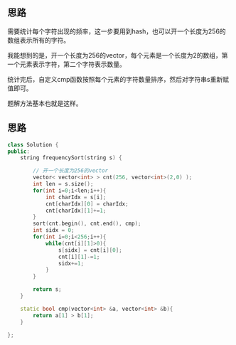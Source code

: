 ## 思路

需要统计每个字符出现的频率，这一步要用到hash，也可以开一个长度为256的数组表示所有的字符。

我能想到的是，开一个长度为256的vector，每个元素是一个长度为2的数组，第一个元素表示字符，第二个字符表示数量。

统计完后，自定义cmp函数按照每个元素的字符数量排序，然后对字符串s重新赋值即可。

题解方法基本也就是这样。



## 思路

```c++
class Solution {
public:
    string frequencySort(string s) {

        // 开一个长度为256的vector
        vector< vector<int> > cnt(256, vector<int>(2,0) );
        int len = s.size();
        for(int i=0;i<len;i++){
            int charIdx = s[i];
            cnt[charIdx][0] = charIdx; 
            cnt[charIdx][1]+=1;
        }
        sort(cnt.begin(), cnt.end(), cmp);
        int sidx = 0;
        for(int i=0;i<256;i++){
            while(cnt[i][1]>0){
                s[sidx] = cnt[i][0];
                cnt[i][1]-=1;
                sidx+=1;
            }
        }

        return s;
    }

    static bool cmp(vector<int> &a, vector<int> &b){
        return a[1] > b[1];
    }

};
```

